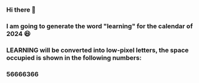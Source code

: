 ### Hi there 👋
### I am going to generate the word "learning" for the calendar of 2024 😆
### LEARNING will be converted into low-pixel letters, the space occupied is shown in the following numbers:
### 56666366
###

<!--
**ZsyRock/ZsyRock** is a ✨ _special_ ✨ repository because its `README.md` (this file) appears on your GitHub profile.

Here are some ideas to get you started:

- 🔭 I’m currently working on ...
- 🌱 I’m currently learning ...
- 👯 I’m looking to collaborate on ...
- 🤔 I’m looking for help with ...
- 💬 Ask me about ...
- 📫 How to reach me: ...
- 😄 Pronouns: ...
- ⚡ Fun fact: ...
-->
